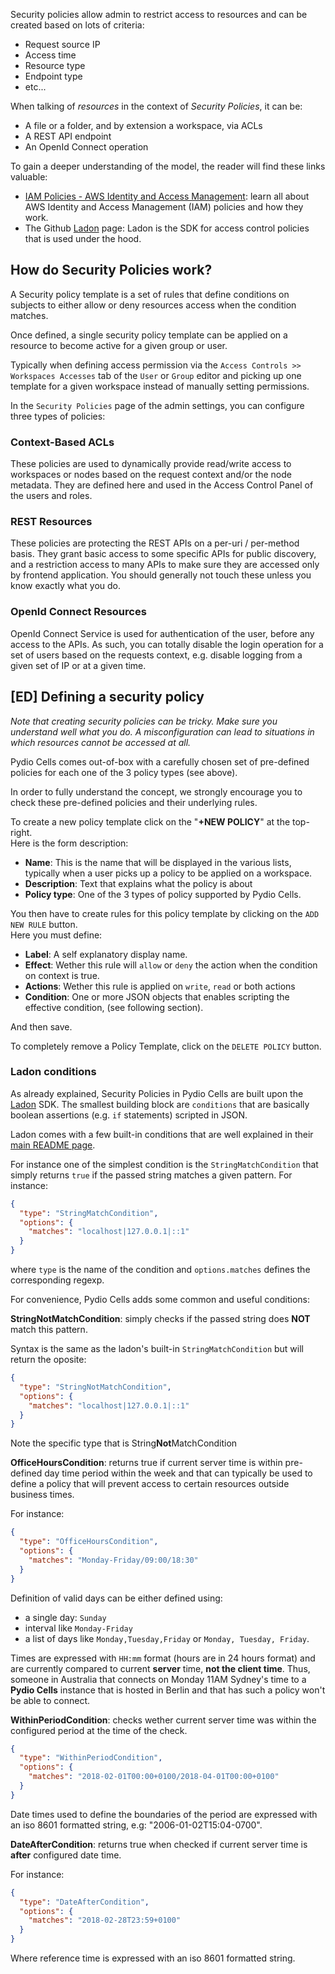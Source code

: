 Security policies allow admin to restrict access to resources and can be created based on lots of criteria:	

- Request source IP	
- Access time	
- Resource type	
- Endpoint type	
- etc...	

When talking of _resources_ in the context of _Security Policies_, it can be:	

- A file or a folder, and by extension a workspace, via ACLs	
- A REST API endpoint	
- An OpenId Connect operation	

To gain a deeper understanding of the model, the reader will find these links valuable:	

- [IAM Policies - AWS Identity and Access Management](https://docs.aws.amazon.com/IAM/latest/UserGuide/access_policies.html): learn all about AWS Identity and Access Management (IAM) policies and how they work.	
- The Github [Ladon](https://github.com/ory/ladon) page: Ladon is the SDK for access control policies that is used under the hood.	

## How do Security Policies work?	

A Security policy template is a set of rules that define conditions on subjects to either allow or deny resources access when the condition matches.	

Once defined, a single security policy template can be applied on a resource to become active for a given group or user.	

Typically when defining access permission via the `Access Controls >> Workspaces Accesses` tab of the `User` or `Group` editor and picking up one template for a given workspace instead of manually setting permissions.	

In the  `Security Policies` page of the admin settings, you can configure three types of policies:	

### Context-Based ACLs	

These policies are used to dynamically provide read/write access to workspaces or nodes based on the request context and/or the node metadata. They are defined here and used in the Access Control Panel of the users and roles.	

### REST Resources	

These policies are protecting the REST APIs on a per-uri / per-method basis. They grant basic access to some specific APIs for public discovery, and a restriction access to many APIs to make sure they are accessed only by frontend application. You should generally not touch these unless you know exactly what you do.	

### OpenId Connect Resources	

OpenId Connect Service is used for authentication of the user, before any access to the APIs. As such, you can totally disable the login operation for a set of users based on the requests context, e.g. disable logging from a given set of IP or at a given time.	

## [ED] Defining a security policy	

_Note that creating security policies can be tricky. Make sure you understand well what you do. A misconfiguration can lead to situations in which resources cannot be accessed at all._	

Pydio Cells comes out-of-box with a carefully chosen set of pre-defined policies for each one of the 3 policy types (see above).	

In order to fully understand the concept, we strongly encourage you to check these pre-defined policies and their underlying rules.	

To create a new policy template click on the "**+NEW POLICY**" at the top-right.  	
Here is the form description:	

- **Name**: This is the name that will be displayed in the various lists, typically when a user picks up a policy to be applied on a workspace.	
- **Description**: Text that explains what the policy is about	
- **Policy type**: One of the 3 types of policy supported by Pydio Cells.	

You then have to create rules for this policy template by clicking on the `ADD NEW RULE` button.  	
Here you must define:	

- **Label**: A self explanatory display name.	
- **Effect**: Wether this rule will `allow` or `deny` the action when the condition on context is true.	
- **Actions**: Wether this rule is applied on `write`, `read` or both actions  	
- **Condition**: One or more JSON objects that enables scripting the effective condition, (see following section).	

And then save.	

To completely remove a Policy Template, click on the `DELETE POLICY` button.	

### Ladon conditions	

As already explained, Security Policies in Pydio Cells are built upon the [Ladon](https://github.com/ory/ladon) SDK. The smallest building block are `conditions` that are basically boolean assertions (e.g. `if` statements) scripted in JSON.	

Ladon comes with a few built-in conditions that are well explained in their [main README page](https://github.com/ory/ladon#conditions).	

For instance one of the simplest condition is the `StringMatchCondition` that simply returns `true` if the passed string matches a given pattern. For instance:	

```json	
{	
  "type": "StringMatchCondition",	
  "options": {	
    "matches": "localhost|127.0.0.1|::1"	
  }	
}	
``` 	

where `type` is the name of the condition and `options.matches` defines the corresponding regexp.	

For convenience, Pydio Cells adds some common and useful conditions:	

**StringNotMatchCondition**: simply checks if the passed string does **NOT** match this pattern.	

Syntax is the same as the ladon's built-in `StringMatchCondition` but will return the oposite:	

```json	
{	
  "type": "StringNotMatchCondition",	
  "options": {	
    "matches": "localhost|127.0.0.1|::1"	
  }	
}	
```	

Note the specific type that is String**Not**MatchCondition	

**OfficeHoursCondition**: returns true if current server time is within pre-defined day time period within the week and that can typically be used to define a policy that will prevent access to certain resources outside business times.	

For instance:	

```json	
{	
  "type": "OfficeHoursCondition",	
  "options": {	
    "matches": "Monday-Friday/09:00/18:30"	
  }	
}	
```	

Definition of valid days can be either defined using:	

- a single day: `Sunday`	
- interval like `Monday-Friday`	
- a list of days like `Monday,Tuesday,Friday` or `Monday, Tuesday, Friday`.	

Times are expressed with `HH:mm` format (hours are in 24 hours format) and are currently compared to current **server** time, **not the client time**. Thus, someone in Australia that connects on Monday 11AM Sydney's time to a **Pydio Cells** instance that is hosted in Berlin and that has such a policy won't be able to connect.	

**WithinPeriodCondition**: checks wether current server time was within the configured period at the time of the check.	

```json	
{	
  "type": "WithinPeriodCondition",	
  "options": {	
    "matches": "2018-02-01T00:00+0100/2018-04-01T00:00+0100"	
  }	
}	
```	

Date times used to define the boundaries of the period are expressed with an iso 8601 formatted string, e.g: "2006-01-02T15:04-0700".	

**DateAfterCondition**: returns true when checked if current server time is **after** configured date time.	

For instance:	

```json	
{	
  "type": "DateAfterCondition",	
  "options": {	
    "matches": "2018-02-28T23:59+0100"	
  }	
}	
```	

Where reference time is expressed with an iso 8601 formatted string.
